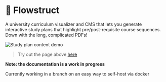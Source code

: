 # 📅 Flowstruct
A university curriculum visualizer and CMS that lets you generate interactive study plans that highlight pre/post-requisite course sequences. Down with the long, complicated PDFs!

![Study plan content demo](assets/content-demo.gif)

> Try out the page above [here](https://gjuplans.com/study-plans/1)

**Note: the documentation is a  work in progress**

Currently working in a branch on an easy way to self-host via docker
